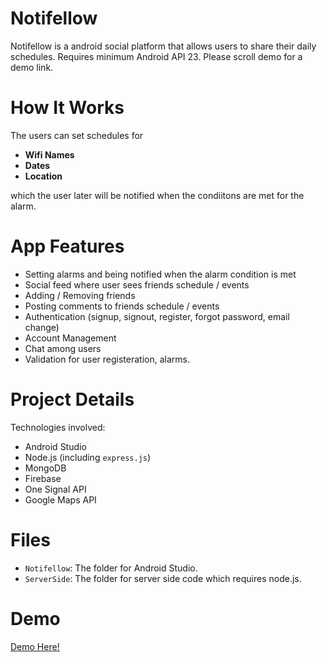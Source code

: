 # Notifellow
Notifellow is a android social platform that allows users to share their daily schedules. Requires minimum Android API 23. Please scroll demo for a demo link.

# How It Works
The users can set schedules for
* __Wifi Names__
* __Dates__
* __Location__

which the user later will be notified when the condiitons are met for the alarm.

# App Features
* Setting alarms and being notified when the alarm condition is met
* Social feed where user sees friends schedule / events
* Adding / Removing friends
* Posting comments to friends schedule / events
* Authentication (signup, signout, register, forgot password, email change)
* Account Management 
* Chat among users
* Validation for user registeration, alarms.

# Project Details
Technologies involved:
* Android Studio 
* Node.js (including `express.js`)
* MongoDB
* Firebase
* One Signal API
* Google Maps API

# Files
* `Notifellow`: The folder for Android Studio.
* `ServerSide`: The folder for server side code which requires node.js.

# Demo
[Demo Here!](https://youtu.be/451k9MqscqA)
